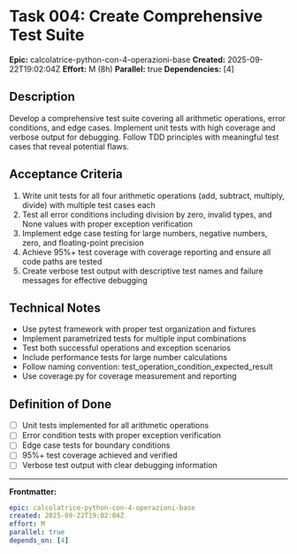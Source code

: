 # Task 004: Create Comprehensive Test Suite

**Epic:** calcolatrice-python-con-4-operazioni-base
**Created:** 2025-09-22T19:02:04Z
**Effort:** M (8h)
**Parallel:** true
**Dependencies:** [4]

## Description

Develop a comprehensive test suite covering all arithmetic operations, error conditions, and edge cases. Implement unit tests with high coverage and verbose output for debugging. Follow TDD principles with meaningful test cases that reveal potential flaws.

## Acceptance Criteria

1. Write unit tests for all four arithmetic operations (add, subtract, multiply, divide) with multiple test cases each
2. Test all error conditions including division by zero, invalid types, and None values with proper exception verification
3. Implement edge case testing for large numbers, negative numbers, zero, and floating-point precision
4. Achieve 95%+ test coverage with coverage reporting and ensure all code paths are tested
5. Create verbose test output with descriptive test names and failure messages for effective debugging

## Technical Notes

- Use pytest framework with proper test organization and fixtures
- Implement parametrized tests for multiple input combinations
- Test both successful operations and exception scenarios
- Include performance tests for large number calculations
- Follow naming convention: test_operation_condition_expected_result
- Use coverage.py for coverage measurement and reporting

## Definition of Done

- [ ] Unit tests implemented for all arithmetic operations
- [ ] Error condition tests with proper exception verification
- [ ] Edge case tests for boundary conditions
- [ ] 95%+ test coverage achieved and verified
- [ ] Verbose test output with clear debugging information

---
**Frontmatter:**
```yaml
epic: calcolatrice-python-con-4-operazioni-base
created: 2025-09-22T19:02:04Z
effort: M
parallel: true
depends_on: [4]
```

